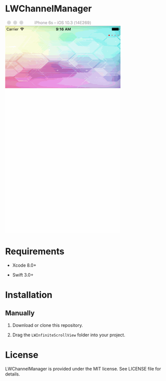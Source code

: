 # LWChannelManager

![图片](https://github.com/magic3584/LWInfiniteScrollView/raw/master/screenshot.gif)

# Requirements
* Xcode 8.0+

* Swift 3.0+

# Installation

## Manually
1. Download or clone this repository.

2. Drag the ``LWInfiniteScrollView`` folder into your project.


# License
LWChannelManager is provided under the MIT license. See LICENSE file for details.

